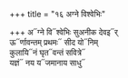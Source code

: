 +++
title = "१६ अग्ने विश्वेभिः"

+++
अ᳓ग्ने वि᳓श्वेभिः सुअनीक देवइ᳓र्  
ऊ᳓र्णावन्तम् प्रथमः᳓ सीद यो᳓निम्  
कुलायि᳓नं घृत᳓वन्तं सवित्रे᳓  
यज्ञं᳓ नय य᳓जमानाय साधु᳓